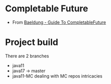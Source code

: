 # Completable Future

- From  [Baeldung - Guide To CompletableFuture](https://www.baeldung.com/java-completablefuture) 

# Project build
 There are 2 branches
- java11
- java17 -> master
- java11-MC dealing with MC repos intricacies